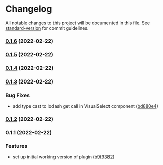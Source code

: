 # Changelog

All notable changes to this project will be documented in this file. See [standard-version](https://github.com/conventional-changelog/standard-version) for commit guidelines.

### [0.1.6](https://github.com/growthops-digital/datocms-plugin-visual-select/compare/v0.1.5...v0.1.6) (2022-02-22)

### [0.1.5](https://github.com/growthops-digital/datocms-plugin-visual-select/compare/v0.1.4...v0.1.5) (2022-02-22)

### [0.1.4](https://github.com/growthops-digital/datocms-plugin-visual-select/compare/v0.1.3...v0.1.4) (2022-02-22)

### [0.1.3](https://github.com/growthops-digital/datocms-plugin-visual-select/compare/v0.1.2...v0.1.3) (2022-02-22)


### Bug Fixes

* add type cast to lodash get call in VisualSelect component ([bd880e4](https://github.com/growthops-digital/datocms-plugin-visual-select/commit/bd880e40091103bf33c01086789ac3a5912c9e21))

### [0.1.2](https://github.com/growthops-digital/datocms-plugin-visual-select/compare/v0.1.1...v0.1.2) (2022-02-22)

### 0.1.1 (2022-02-22)


### Features

* set up initial working version of plugin ([b9f9382](https://github.com/growthops-digital/datocms-plugin-visual-select/commit/b9f9382e9c65f8667136c0fcd93008624518b770))
